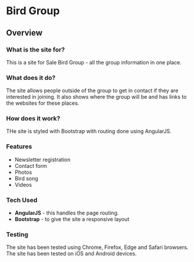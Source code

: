 # Bird Group

## Overview

### What is the site for?

This is a site for Sale Bird Group - all the group information in one place.

### What does it do?

The site allows people outside of the group to get in contact if they are interested in joining. It also shows where the group will be and has links to the websites for these places. 

### How does it work?

THe site is styled with Bootstrap with routing done using AngularJS. 

### Features

- Newsletter registration
- Contact form 
- Photos
- Bird song
- Videos

### Tech Used

- **AngularJS** - this handles the page routing. 
- **Bootstrap** - to give the site a responsive layout

### Testing

The site has been tested using Chrome, Firefox, Edge and Safari browsers.
The site has been tested on iOS and Android devices. 
